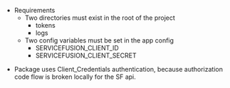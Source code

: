 * Requirements
  * Two directories must exist in the root of the project
    - tokens
    - logs
  * Two config variables must be set in the app config
    - SERVICEFUSION_CLIENT_ID
    - SERVICEFUSION_CLIENT_SECRET
- Package uses Client_Credentials authentication, because authorization code flow is broken locally for the SF api. 